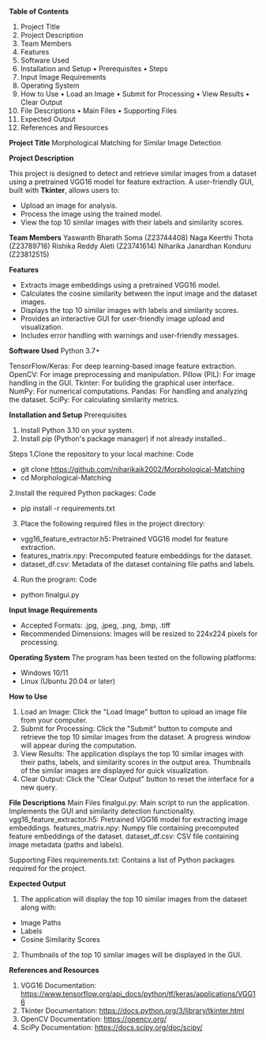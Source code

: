 **Table of Contents**
1.	Project Title
2.	Project Description
3.	Team Members
4.	Features
5.	Software Used
6.	Installation and Setup
•	Prerequisites
•	Steps
7.	Input Image Requirements
8.	Operating System
9.	How to Use
•	Load an Image
•	Submit for Processing
•	View Results
•	Clear Output
10.	File Descriptions
•	Main Files
•	Supporting Files
11.	Expected Output
12.	References and Resources

**Project Title**
Morphological Matching for Similar Image Detection

**Project Description**

This project is designed to detect and retrieve similar images from a dataset using a pretrained VGG16 model for feature extraction. A user-friendly GUI, built with **Tkinter**, allows users to:  
-	Upload an image for analysis.
-	Process the image using the trained model.
-	View the top 10 similar images with their labels and similarity scores.

**Team Members**
Yaswanth Bharath Soma (Z23744408)
Naga Keerthi Thota (Z23789716)
Rishika Reddy Aleti (Z23741614)
Niharika Janardhan Konduru (Z23812515)

**Features**
-	Extracts image embeddings using a pretrained VGG16 model.
-	Calculates the cosine similarity between the input image and the dataset images.
-	Displays the top 10 similar images with labels and similarity scores.
-	Provides an interactive GUI for user-friendly image upload and visualization.
-	Includes error handling with warnings and user-friendly messages.


**Software Used**
Python 3.7+

TensorFlow/Keras: For deep learning-based image feature extraction.
OpenCV: For image preprocessing and manipulation.
Pillow (PIL): For image handling in the GUI.
Tkinter: For building the graphical user interface.
NumPy: For numerical computations.
Pandas: For handling and analyzing the dataset.
SciPy: For calculating similarity metrics.

**Installation and Setup**
Prerequisites
1.	Install Python 3.10 on your system.
2.	Install pip (Python's package manager) if not already installed..

Steps
1.Clone the repository to your local machine:
Code
-	git clone https://github.com/niharikajk2002/Morphological-Matching
-	cd Morphological-Matching

2.Install the required Python packages:
Code
-	pip install -r requirements.txt

3.	Place the following required files in the project directory:
-	vgg16_feature_extractor.h5: Pretrained VGG16 model for feature extraction.
-	features_matrix.npy: Precomputed feature embeddings for the dataset.
-	dataset_df.csv: Metadata of the dataset containing file paths and labels.

4.	Run the program:
Code
-	python finalgui.py

**Input Image Requirements**
-	Accepted Formats: .jpg, .jpeg, .png, .bmp, .tiff
-	Recommended Dimensions: Images will be resized to 224x224 pixels for processing.

**Operating System**
The program has been tested on the following platforms:
-	Windows 10/11
-	Linux (Ubuntu 20.04 or later)

**How to Use**
1.	Load an Image:
Click the "Load Image" button to upload an image file from your computer.
2.	Submit for Processing:
Click the "Submit" button to compute and retrieve the top 10 similar images from the dataset. A progress window will appear during the computation.
3.	View Results:
The application displays the top 10 similar images with their paths, labels, and similarity scores in the output area.
Thumbnails of the similar images are displayed for quick visualization.
4.	Clear Output:
Click the "Clear Output" button to reset the interface for a new query.

**File Descriptions**
Main Files
finalgui.py: Main script to run the application. Implements the GUI and similarity detection functionality.
vgg16_feature_extractor.h5: Pretrained VGG16 model for extracting image embeddings.
features_matrix.npy: Numpy file containing precomputed feature embeddings of the dataset.
dataset_df.csv: CSV file containing image metadata (paths and labels).

Supporting Files
requirements.txt: Contains a list of Python packages required for the project.

**Expected Output**
1.	The application will display the top 10 similar images from the dataset along with:
-	Image Paths
-	Labels
-	Cosine Similarity Scores
2.	Thumbnails of the top 10 similar images will be displayed in the GUI.

**References and Resources**
1.	VGG16 Documentation: https://www.tensorflow.org/api_docs/python/tf/keras/applications/VGG16
2.	Tkinter Documentation: https://docs.python.org/3/library/tkinter.html
3.	OpenCV Documentation: https://opencv.org/
4.	SciPy Documentation: https://docs.scipy.org/doc/scipy/

